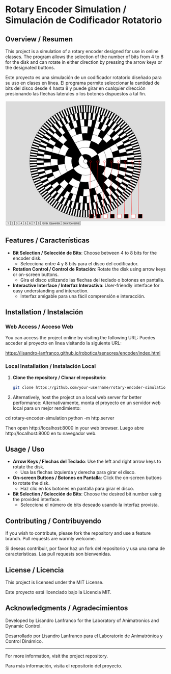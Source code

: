 # Rotary Encoder Simulation / Simulación de Codificador Rotatorio

## Overview / Resumen

This project is a simulation of a rotary encoder designed for use in online classes. The program allows the selection of the number of bits from 4 to 8 for the disk and can rotate in either direction by pressing the arrow keys or the designated buttons.

Este proyecto es una simulación de un codificador rotatorio diseñado para su uso en clases en línea. El programa permite seleccionar la cantidad de bits del disco desde 4 hasta 8 y puede girar en cualquier dirección presionando las flechas laterales o los botones dispuestos a tal fin.

![Alt text](encoder_screenshot.png)


## Features / Características

- **Bit Selection / Selección de Bits**: Choose between 4 to 8 bits for the encoder disk.
  - Selecciona entre 4 y 8 bits para el disco del codificador.
- **Rotation Control / Control de Rotación**: Rotate the disk using arrow keys or on-screen buttons.
  - Gira el disco utilizando las flechas del teclado o botones en pantalla.
- **Interactive Interface / Interfaz Interactiva**: User-friendly interface for easy understanding and interaction.
  - Interfaz amigable para una fácil comprensión e interacción.

## Installation / Instalación

### Web Access / Acceso Web

You can access the project online by visiting the following URL:
Puedes acceder al proyecto en línea visitando la siguiente URL:

https://lisandro-lanfranco.github.io/robotica/sensores/encoder/index.html

### Local Installation / Instalación Local

1. **Clone the repository / Clonar el repositorio**:
   ```sh
   git clone https://github.com/your-username/rotary-encoder-simulation.git

2. Alternatively, host the project on a local web server for better performance:
Alternativamente, monta el proyecto en un servidor web local para un mejor rendimiento:

cd rotary-encoder-simulation
python -m http.server

Then open http://localhost:8000 in your web browser.
Luego abre http://localhost:8000 en tu navegador web.

## Usage / Uso

- **Arrow Keys / Flechas del Teclado**: Use the left and right arrow keys to rotate the disk.
  - Usa las flechas izquierda y derecha para girar el disco.
- **On-screen Buttons / Botones en Pantalla**: Click the on-screen buttons to rotate the disk.
  - Haz clic en los botones en pantalla para girar el disco.
- **Bit Selection / Selección de Bits**: Choose the desired bit number using the provided interface.
  - Selecciona el número de bits deseado usando la interfaz provista.

## Contributing / Contribuyendo

If you wish to contribute, please fork the repository and use a feature branch. Pull requests are warmly welcome.

Si deseas contribuir, por favor haz un fork del repositorio y usa una rama de características. Las pull requests son bienvenidas.

## License / Licencia

This project is licensed under the MIT License.

Este proyecto está licenciado bajo la Licencia MIT.

## Acknowledgments / Agradecimientos

Developed by Lisandro Lanfranco for the Laboratory of Animatronics and Dynamic Control.

Desarrollado por Lisandro Lanfranco para el Laboratorio de Animatrónica y Control Dinámico.

---

For more information, visit the project repository.

Para más información, visita el repositorio del proyecto.

